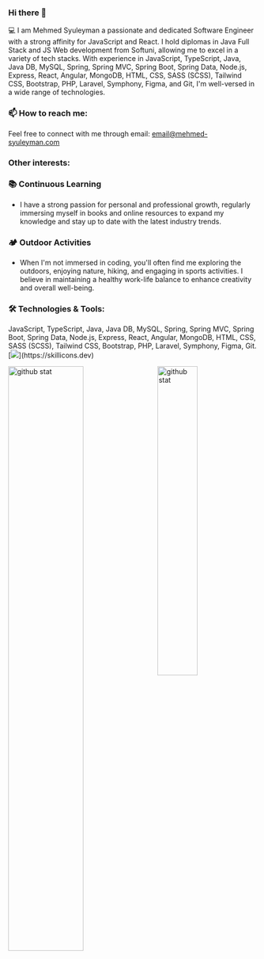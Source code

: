 ### Hi there 👋

💻 I am Mehmed Syuleyman a passionate and dedicated Software Engineer with a strong affinity for JavaScript and React. I hold diplomas in Java Full Stack and JS Web development from Softuni, allowing me to excel in a variety of tech stacks. With experience in JavaScript, TypeScript, Java, Java DB, MySQL, Spring, Spring MVC, Spring Boot, Spring Data, Node.js, Express, React, Angular, MongoDB, HTML, CSS, SASS (SCSS), Tailwind CSS, Bootstrap, PHP, Laravel, Symphony, Figma, and Git, I'm well-versed in a wide range of technologies.

### 📫 How to reach me:
Feel free to connect with me through email: email@mehmed-syuleyman.com

### Other interests:

### 📚 Continuous Learning 
- I have a strong passion for personal and professional growth, regularly immersing myself in books and online resources to expand my knowledge and stay up to date with the latest industry trends.

### 🏕️ Outdoor Activities 
- When I'm not immersed in coding, you'll often find me exploring the outdoors, enjoying nature, hiking, and engaging in sports activities. I believe in maintaining a healthy work-life balance to enhance creativity and overall well-being.

### 🛠️ Technologies & Tools:
JavaScript, TypeScript, Java, Java DB, MySQL, Spring, Spring MVC, Spring Boot, Spring Data, Node.js, Express, React, Angular, MongoDB, HTML, CSS, SASS (SCSS), Tailwind CSS, Bootstrap, PHP, Laravel, Symphony, Figma, Git.
[![](https://skillicons.dev/icons?i=js,ts,react,angular,redux,nodejs,mongodb,html,css,sass,materialui,tailwind,bootstrap,figma,php,laravel,symfony,mysql,java,maven,spring,postman,regex,linux,powershell,git,)](https://skillicons.dev)

<!--
**da20shadow/da20shadow** is a ✨ _special_ ✨ repository because its `README.md` (this file) appears on your GitHub profile.

Here are some ideas to get you started:

- 🔭 I’m currently working on ...
- 🌱 I’m currently learning ...
- 👯 I’m looking to collaborate on ...
- 🤔 I’m looking for help with ...
- 💬 Ask me about ...
- 📫 How to reach me: ...
- 😄 Pronouns: ...
- ⚡ Fun fact: ...
-->

<img src='https://github-readme-streak-stats.herokuapp.com/?user=da20shadow' alt='github stat' width='55%' align='left' />
<!--
More stats here https://github.com/rzashakeri/beautify-github-profile?ref=producthunt
<img src='https://github-readme-stats.vercel.app/api?username=da20shadow&show_icons=true&theme=dracula' alt='github stat' width='46%' align='right'/>
-->
<img src='https://github-readme-stats.vercel.app/api/top-langs/?username=da20shadow&layout=compact' alt='github stat' width='40%' align='right'/>
